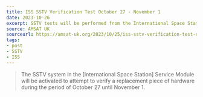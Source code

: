 ```yaml
---
title: ISS SSTV Verification Test October 27 - November 1
date: 2023-10-26
excerpt: SSTV tests will be performed from the International Space Station.
source: AMSAT UK
sourceurl: https://amsat-uk.org/2023/10/25/iss-sstv-verification-test-oct-27-nov-1/
tags:
- post
- SSTV
- ISS
---
```

> The SSTV system in the [International Space Station] Service Module will be activated to attempt to verify a replacement piece of hardware during the period of October 27 until November 1.